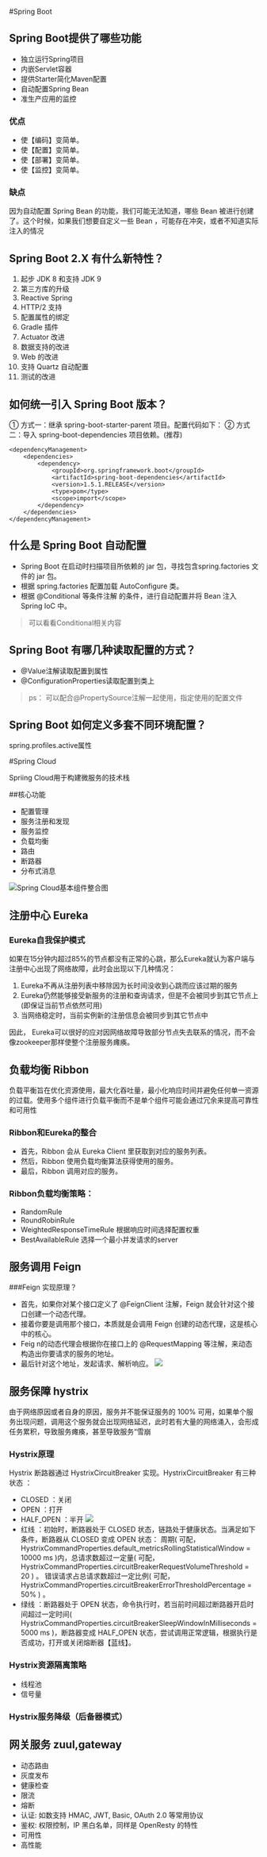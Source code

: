 #Spring Boot

## Spring Boot提供了哪些功能
- 独立运行Spring项目
- 内嵌Servlet容器
- 提供Starter简化Maven配置
- 自动配置Spring Bean
- 准生产应用的监控

### 优点
- 使【编码】变简单。
- 使【配置】变简单。
- 使【部署】变简单。
- 使【监控】变简单。

### 缺点
因为自动配置 Spring Bean 的功能，我们可能无法知道，哪些 Bean 被进行创建了。这个时候，如果我们想要自定义一些 Bean ，可能存在冲突，或者不知道实际注入的情况


## Spring Boot 2.X 有什么新特性？

1. 起步 JDK 8 和支持 JDK 9
1. 第三方库的升级
1. Reactive Spring
1. HTTP/2 支持
1. 配置属性的绑定
1. Gradle 插件
1. Actuator 改进
1. 数据支持的改进
1. Web 的改进
1. 支持 Quartz 自动配置
1. 测试的改进

## 如何统一引入 Spring Boot 版本？
① 方式一：继承 spring-boot-starter-parent 项目。配置代码如下：
② 方式二：导入 spring-boot-dependencies 项目依赖。(推荐)

	<dependencyManagement>
		<dependencies>
			<dependency>
	    		<groupId>org.springframework.boot</groupId>
	    		<artifactId>spring-boot-dependencies</artifactId>
	    		<version>1.5.1.RELEASE</version>
	    		<type>pom</type>
	    		<scope>import</scope>
			</dependency>
		</dependencies>
	</dependencyManagement>


## 什么是 Spring Boot 自动配置
- Spring Boot 在启动时扫描项目所依赖的 jar 包，寻找包含spring.factories 文件的 jar 包。
- 根据 spring.factories 配置加载 AutoConfigure 类。
- 根据 @Conditional 等条件注解 的条件，进行自动配置并将 Bean 注入 Spring IoC 中。
> 可以看看Conditional相关内容

## Spring Boot 有哪几种读取配置的方式？
- @Value注解读取配置到属性
- @ConfigurationProperties读取配置到类上
>  ps： 可以配合@PropertySource注解一起使用，指定使用的配置文件

## Spring Boot 如何定义多套不同环境配置？
spring.profiles.active属性


#Spring Cloud

Spriing Cloud用于构建微服务的技术栈

##核心功能
- 配置管理
- 服务注册和发现
- 服务监控
- 负载均衡
- 路由
- 断路器
- 分布式消息

![Spring Cloud基本组件整合图](http://static2.iocoder.cn/64e9a7827c76d38f899160da6f736ea2)

## 注册中心 Eureka
### Eureka自我保护模式
如果在15分钟内超过85%的节点都没有正常的心跳，那么Eureka就认为客户端与注册中心出现了网络故障，此时会出现以下几种情况：

1. Eureka不再从注册列表中移除因为长时间没收到心跳而应该过期的服务
1. Eureka仍然能够接受新服务的注册和查询请求，但是不会被同步到其它节点上(即保证当前节点依然可用)
1. 当网络稳定时，当前实例新的注册信息会被同步到其它节点中

因此， Eureka可以很好的应对因网络故障导致部分节点失去联系的情况，而不会像zookeeper那样使整个注册服务瘫痪。

## 负载均衡 Ribbon
负载平衡旨在优化资源使用，最大化吞吐量，最小化响应时间并避免任何单一资源的过载。使用多个组件进行负载平衡而不是单个组件可能会通过冗余来提高可靠性和可用性

### Ribbon和Eureka的整合
- 首先，Ribbon 会从 Eureka Client 里获取到对应的服务列表。
- 然后，Ribbon 使用负载均衡算法获得使用的服务。
- 最后，Ribbon 调用对应的服务。

### Ribbon负载均衡策略：
- RandomRule
- RoundRobinRule
- WeightedResponseTimeRule 根据响应时间选择配置权重
- BestAvailableRule 选择一个最小并发请求的server

## 服务调用 Feign
###Feign 实现原理？
- 首先，如果你对某个接口定义了 @FeignClient 注解，Feign 就会针对这个接口创建一个动态代理。
- 接着你要是调用那个接口，本质就是会调用 Feign 创建的动态代理，这是核心中的核心。
- Feig n的动态代理会根据你在接口上的 @RequestMapping 等注解，来动态构造出你要请求的服务的地址。
- 最后针对这个地址，发起请求、解析响应。
![](http://static2.iocoder.cn/6650aa32de0def76db0e4c5228619aef)
## 服务保障 hystrix
由于网络原因或者自身的原因，服务并不能保证服务的 100% 可用，如果单个服务出现问题，调用这个服务就会出现网络延迟，此时若有大量的网络涌入，会形成任务累积，导致服务瘫痪，甚至导致服务“雪崩
### Hystrix原理
Hystrix 断路器通过 HystrixCircuitBreaker 实现。HystrixCircuitBreaker 有三种状态 ：

- CLOSED ：关闭
- OPEN ：打开
- HALF_OPEN ：半开
![](http://static2.iocoder.cn/images/Hystrix/2018_11_08/01.png)
- 红线 ：初始时，断路器处于 CLOSED 状态，链路处于健康状态。当满足如下条件，断路器从 CLOSED 变成 OPEN 状态：
周期( 可配，HystrixCommandProperties.default_metricsRollingStatisticalWindow = 10000 ms )内，总请求数超过一定量( 可配，HystrixCommandProperties.circuitBreakerRequestVolumeThreshold = 20 ) 。
错误请求占总请求数超过一定比例( 可配，HystrixCommandProperties.circuitBreakerErrorThresholdPercentage = 50% ) 。
- 绿线 ：断路器处于 OPEN 状态，命令执行时，若当前时间超过断路器开启时间超过一定时间( HystrixCommandProperties.circuitBreakerSleepWindowInMilliseconds = 5000 ms )，断路器变成 HALF_OPEN 状态，尝试调用正常逻辑，根据执行是否成功，打开或关闭熔断器【蓝线】。
### Hystrix资源隔离策略
- 线程池
- 信号量
### Hystrix服务降级（后备器模式）

## 网关服务 zuul,gateway
- 动态路由
- 灰度发布
- 健康检查
- 限流
- 熔断
- 认证: 如数支持 HMAC, JWT, Basic, OAuth 2.0 等常用协议
- 鉴权: 权限控制，IP 黑白名单，同样是 OpenResty 的特性
- 可用性
- 高性能